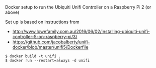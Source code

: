 Docker setup to run the Ubiquiti Unifi Controller on a Raspberry Pi 2 (or above)

Set up is based on instructions from 
* http://www.lowefamily.com.au/2016/06/02/installing-ubiquiti-unifi-controller-5-on-raspberry-pi/3/
* https://github.com/jacobalberty/unifi-docker/blob/master/unifi5/Dockerfile

```
$ docker build -t unifi .
$ docker run --restart=always -d unifi
```
